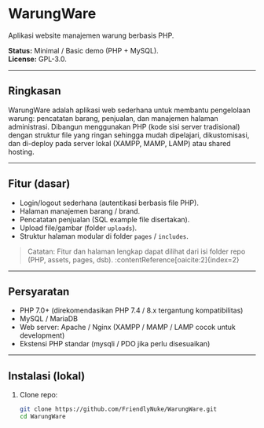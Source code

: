 # WarungWare

Aplikasi website manajemen warung berbasis PHP.

**Status:** Minimal / Basic demo (PHP + MySQL).  
**License:** GPL-3.0.

---

## Ringkasan
WarungWare adalah aplikasi web sederhana untuk membantu pengelolaan warung: pencatatan barang, penjualan, dan manajemen halaman administrasi. Dibangun menggunakan PHP (kode sisi server tradisional) dengan struktur file yang ringan sehingga mudah dipelajari, dikustomisasi, dan di-deploy pada server lokal (XAMPP, MAMP, LAMP) atau shared hosting.

---

## Fitur (dasar)
- Login/logout sederhana (autentikasi berbasis file PHP).
- Halaman manajemen barang / brand.
- Pencatatan penjualan (SQL example file disertakan).
- Upload file/gambar (folder `uploads`).
- Struktur halaman modular di folder `pages` / `includes`.

> Catatan: Fitur dan halaman lengkap dapat dilihat dari isi folder repo (PHP, assets, pages, dsb). :contentReference[oaicite:2]{index=2}

---

## Persyaratan
- PHP 7.0+ (direkomendasikan PHP 7.4 / 8.x tergantung kompatibilitas)
- MySQL / MariaDB
- Web server: Apache / Nginx (XAMPP / MAMP / LAMP cocok untuk development)
- Ekstensi PHP standar (mysqli / PDO jika perlu disesuaikan)

---

## Instalasi (lokal)
1. Clone repo:
   ```bash
   git clone https://github.com/FriendlyNuke/WarungWare.git
   cd WarungWare

